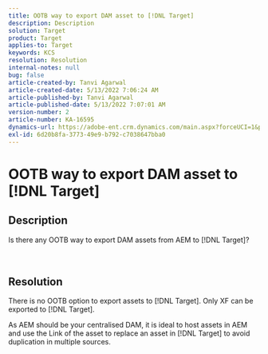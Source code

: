 ```yaml
---
title: OOTB way to export DAM asset to [!DNL Target]
description: Description
solution: Target
product: Target
applies-to: Target
keywords: KCS
resolution: Resolution
internal-notes: null
bug: false
article-created-by: Tanvi Agarwal
article-created-date: 5/13/2022 7:06:24 AM
article-published-by: Tanvi Agarwal
article-published-date: 5/13/2022 7:07:01 AM
version-number: 2
article-number: KA-16595
dynamics-url: https://adobe-ent.crm.dynamics.com/main.aspx?forceUCI=1&pagetype=entityrecord&etn=knowledgearticle&id=ec7b9631-8bd2-ec11-a7b5-00224809c27a
exl-id: 6d20b8fa-3773-49e9-b792-c7038647bba0
---
```

# OOTB way to export DAM asset to [!DNL Target]

## Description

Is there any OOTB way to export DAM assets from AEM to [!DNL Target]?<br><br><br>

## Resolution


There is no OOTB option to export assets to [!DNL Target]. Only XF can be exported to [!DNL Target].



As AEM should be your centralised DAM, it is ideal to host assets in AEM and use the Link of the asset to replace an asset in [!DNL Target] to avoid duplication in multiple sources.
